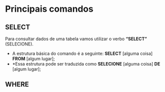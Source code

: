 # Principais comandos

## SELECT
Para consultar dados de uma tabela vamos utilizar o verbo **“SELECT”** (SELECIONE).

- A estrutura básica do comando é a seguinte: **SELECT** [alguma coisa] **FROM** [algum lugar];
- *Essa estrutura pode ser traduzida como **SELECIONE** [alguma coisa] **DE** [algum lugar];

## WHERE

